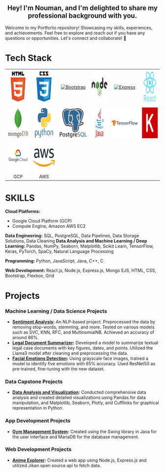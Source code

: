 ## <div align="center">Hey! I'm Nouman, and I'm delighted to share my professional background with you.</div>
Welcome to my Portforlio repository! Showcasing my skills, experiences, and achievements. Feel free to explore and reach out if you have any questions or opportunities. Let's connect and collaborate! 🚀

# Tech Stack

<div align="center">
  <table>
    <tr>
      <td align="center" width="140" height="112.5">
        <a href="https://www.w3.org/html/" target="_blank">
          <img src="https://raw.githubusercontent.com/devicons/devicon/master/icons/html5/html5-original-wordmark.svg" alt="HTML5" width="100" height="100"/>
        </a>
        <br />
      </td>
      <td align="center" width="140" height="112.5">
        <a href="https://www.w3schools.com/css/" target="_blank">
          <img src="https://raw.githubusercontent.com/devicons/devicon/master/icons/css3/css3-original-wordmark.svg" alt="CSS3" width="100" height="100"/>
        </a>
        <br />
      </td>
      <td align="center" width="140" height="112.5">
        <a href="https://getbootstrap.com" target="_blank">
          <img src="https://upload.wikimedia.org/wikipedia/commons/b/b2/Bootstrap_logo.svg" alt="Bootstrap" width="100" height="100"/>
        </a>
        <br />
      </td>
      <td align="center" width="140" height="112.5">
        <a href="https://nodejs.org" target="_blank">
          <img src="https://raw.githubusercontent.com/devicons/devicon/master/icons/nodejs/nodejs-original-wordmark.svg" alt="NodeJS" width="100" height="100"/>
        </a>
        <br />
      </td>
      <td align="center" width="140" height="112.5">
        <a href="https://expressjs.com" target="_blank">
          <img src="https://upload.wikimedia.org/wikipedia/commons/6/64/Expressjs.png" alt="Express" width="100" height="100"/>
        </a>
        <br />
      </td>
      <td align="center" width="140" height="112.5">
        <a href="https://reactjs.org/" target="_blank">
          <img src="https://raw.githubusercontent.com/devicons/devicon/master/icons/react/react-original-wordmark.svg" alt="React" width="100" height="100"/>
        </a>
        <br />
      </td>
    </tr>
    <tr>
      <td align="center" width="140" height="112.5">
        <a href="https://www.mongodb.com/" target="_blank">
          <img src="https://raw.githubusercontent.com/devicons/devicon/master/icons/mongodb/mongodb-original-wordmark.svg" alt="MongoDB" width="100" height="100"/>
        </a>
        <br />
      </td>
      <td align="center" width="140" height="112.5">
        <a href="https://www.python.org" target="_blank">
          <img src="https://raw.githubusercontent.com/devicons/devicon/master/icons/python/python-original-wordmark.svg" alt="Python" width="100" height="100"/>
        </a>
        <br />
      </td>
      <td align="center" width="140" height="112.5">
        <a href="https://www.postgresql.org" target="_blank">
          <img src="https://raw.githubusercontent.com/devicons/devicon/master/icons/postgresql/postgresql-original-wordmark.svg" alt="PostgreSQL" width="100" height="100"/>
        </a>
        <br />
      </td>
      <td align="center" width="140" height="112.5">
        <a href="https://www.java.com" target="_blank">
          <img src="https://raw.githubusercontent.com/devicons/devicon/master/icons/java/java-original-wordmark.svg" alt="Java" width="100" height="100"/>
        </a>
        <br />
      </td>
      <td align="center" width="140" height="112.5">
        <a href="https://www.tensorflow.org/" target="_blank">
          <img src="https://raw.githubusercontent.com/devicons/devicon/master/icons/tensorflow/tensorflow-original-wordmark.svg" alt="TensorFlow" width="100" height="100"/>
        </a>
        <br />
      </td>
      <td align="center" width="140" height="112.5">
        <a href="https://keras.io/" target="_blank">
          <img src="https://raw.githubusercontent.com/devicons/devicon/master/icons/keras/keras-original.svg" alt="Keras" width="100" height="100"/>
        </a>
        <br />
      </td>
    </tr>
    <tr>
      <td align="center" width="140" height="112.5">
        <a href="https://cloud.google.com/" target="_blank">
          <img src="https://raw.githubusercontent.com/devicons/devicon/master/icons/googlecloud/googlecloud-original-wordmark.svg" alt="GCP" width="100" height="100"/>
        </a>
        <br />GCP
      </td>
      <td align="center" width="140" height="112.5">
        <a href="https://aws.amazon.com/" target="_blank">
          <img src="https://raw.githubusercontent.com/devicons/devicon/master/icons/amazonwebservices/amazonwebservices-original-wordmark.svg" alt="AWS" width="100" height="100"/>
        </a>
        <br />AWS
      </td>
    </tr>
  </table>
</div>


# SKILLS
**Cloud Platforms:**
-	Google Cloud Platform (GCP)
-	Compute Engine, Amazon AWS  EC2

**Data Engineering:**
 SQL, PostgreSQL, Data Pipelines, Data Storage Solutions, Data Cleaning
**Data Analysis and Machine Learning / Deep Learning:** Pandas, NumPy, Seaborn, Matplotlib, Scikit Learn, TensorFlow, Keras, PyTorch, SpaCy, Natural Language Processing

**Programming:**
 Python, JavaScript, Java, C++, C 

**Web Development:** 
 React.js, Node.js, Express.js, Mongo EJS, HTML, CSS, Bootstrap, Flexbox, Grid 


# Projects

### Machine Learning / Data Science Projects
- **[Sentiment Analysis](https://github.com/Noumannomi123/Sentiment-Analysis):** An NLP-based project. Preprocessed the data by removing stop-words, stemming, and more. Tested on various models such as SVC, KNN, RFC, and MultinomialNB. Achieved an accuracy of around 86%.
- **[Legal Document Summarizer](https://github.com/Noumannomi123/Legal-Document-Summarizer):** Developed a model to summarize textual legal case documents with key figures, dates, and points. Utilized the Llama3 model after cleaning and preprocessing the data.
- **[Facial Emotions Detection](https://github.com/Noumannomi123/Facial-Emotions-Detection):** Using grayscale face images, trained a model to identify five emotions with 65% accuracy. Used ResNet50 as pre-trained, fine-tuning with the new dataset.

### Data Capstone Projects
- **[Data Analysis and Visualization](https://github.com/Noumannomi123/Machine-Learning-Data-Analysis-Portfolio):** Conducted comprehensive data analysis and created detailed visualizations using Pandas for data manipulation, and Matplotlib, Seaborn, Plotly, and Cufflinks for graphical representation in Python.

### App Development Projects
- **[Gym Management System](https://github.com/Noumannomi123/GYM-management-System):** Created using the Swing library in Java for the user interface and MariaDB for the database management.

### Web Development Projects
- **[Anime Explorer](https://github.com/Noumannomi123/Anime-Explorer):** Created a web app using Node.js, Express.js and utilized Jikan open source api to fetch data.
